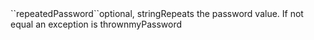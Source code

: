 <tr><td>``repeatedPassword``</td><td>optional, string</td><td>Repeats the password value. If not equal an exception is thrown</td><td>myPassword</td><td></td></tr>
